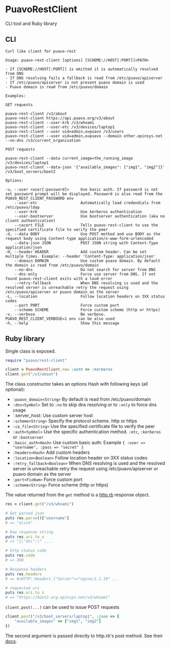 
# PuavoRestClient

CLI tool and Ruby library

## CLI

    Curl like client for puavo-rest

    Usage: puavo-rest-client [options] [SCHEME://HOST[:PORT]]<PATH>

    - If [SCHEME://HOST[:PORT]] is omitted it is automatically resolved from DNS
    - If DNS resolving fails a fallback is read from /etc/puavo/apiserver
    - If /etc/puavo/apiserver is not present puavo domain is used
    - Puavo domain is read from /etc/puavo/domain

    Examples:

    GET requests

    puavo-rest-client /v3/about
    puavo-rest-client https://api.puavo.org/v3/about
    puavo-rest-client --user-krb /v3/whoami
    puavo-rest-client --user-etc /v3/devices/laptop1
    puavo-rest-client --user uid=admin,o=puavo /v3/users
    puavo-rest-client --user uid=admin,o=puavo --domain other.opinsys.net --no-dns /v3/current_organisation

    POST requests

    puavo-rest-client --data current_image=the_running_image /v3/devices/laptop1
    puavo-rest-client --data-json '{"available_images": ["img1", "img2"]}' /v3/boot_servers/boot2

    Options:

    -u, --user <user[:password]>     Use basic auth. If password is not set password prompt will be displayed. Password is also read from the PUAVO_REST_CLIENT_PASSWORD env
        --user-etc                   Automatically load credendials from /etc/puavo/ldap
        --user-krb                   Use kerberos authentication
        --user-bootserver            Use bootserver authentication (aka no client authentication)
        --cacert FILE                Tells puavo-rest-client to use the specified certificate file to verify the peer
    -d, --data BODY                  Use POST method and use BODY as the request body using Content-type application/x-www-form-urlencoded
        --data-json JSON             POST JSON string with Content-Type application/json
    -H, --header HEADER              Add custom header. Can be set multiple times. Example: --header 'Content-Type: application/json'
        --domain DOMAIN              Use custom puavo domain. By default the domain is read from /etc/puavo/domain
        --no-dns                     Do not search for server from DNS
        --dns-only                   Force use server from DNS. If not found puavo-rest-client exits with a loud error
        --retry-fallback             When DNS resolving is used and the resolved server is unreachable retry the request using /etc/puavo/apiserver or puavo domain as the server
    -L, --location                   Follow location headers on 3XX status codes
        --port PORT                  Force custom port
        --scheme SCHEME              Force custom scheme (http or https)
    -v, --verbose                    Be verbose. PUAVO_REST_CLIENT_VERBOSE=1 env can be also used
    -h, --help                       Show this message


## Ruby library

Single class is exposed.

```ruby
require "puavo/rest-client"

client = PuavoRestClient.new :auth => :kerberos
client.get("/v3/about")
```

The class constructor takes an options Hash with following keys (all optional):

- `:puavo_domain<String>` By default is read from /etc/puavo/domain
- `:dns<Symbol>` Set to `:no` to skip dns resolving or to `:only` to force dns usage
- `:server_host<String>: Use custom server host
- `:scheme<String>` Specify the protocol scheme. http or https
- `:ca_file<String>` Use the specified certificate file to verify the peer
- `:auth<Symbol>` Use the specific authentication method. `:etc`, `:kerberos` or `:bootserver`
- `:basic_auth<Hash>` Use custom basic auth: Example `{ :user => "username", :pass => "secret" }`
- `:headers<Hash>` Add custom headers
- `:location<Boolean>` Follow location header on 3XX status codes
- `:retry_fallback<Boolean>` When DNS resolving is used and the resolved server is unreachable retry the request using /etc/puavo/apiserver or puavo domain as the server
- `:port<FixNum>` Force custom port
- `:scheme<String>` Force scheme (http or https)


The value returned from the `get` method is a [http.rb] response object.

```ruby
res = client.get("/v3/whoami")

# Get parsed json
puts res.parse()["username"]
# => "alice"

# Raw response string
puts res.uri.to_s
# => "{\"dn\":\" ....

# http status code
puts res.code
# => 200

# Response headers
puts res.headers
# => #<HTTP::Headers {"Server"=>"nginx/1.1.19" ...

# requested uri
puts res.uri.to_s
# => "https://boot2.org.opinsys.net/v3/whoami"
```

`client.post(...)` can be used to issue POST requests

```ruby
client.post("/v3/boot_servers/laptop1", :json => {
    "available_images" => ["img1", "img2"]
})
```
The second argument is passed directly to http.rb's post method. See their
[docs](https://github.com/httprb/http.rb#post-requests).


[http.rb]: https://github.com/httprb/http.rb

